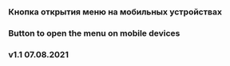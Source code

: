 ### Кнопка открытия меню на мобильных устройствах 
### Button to open the menu on mobile devices 
### v1.1 07.08.2021